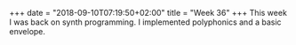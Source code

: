 +++
date = "2018-09-10T07:19:50+02:00"
title = "Week 36"
+++
This week I was back on synth programming. I implemented polyphonics and a basic envelope.
